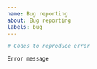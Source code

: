 ```yaml
---
name: Bug reporting
about: Bug reporting
labels: bug
---
```


```python
# Codes to reproduce error
```

```
Error message
```
